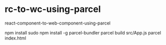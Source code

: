 # rc-to-wc-using-parcel
react-component-to-web-component-using-parcel

npm install
sudo npm install -g parcel-bundler
parcel build src/App.js
parcel index.html
